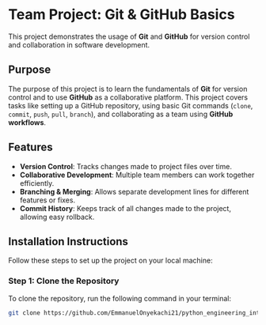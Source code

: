 # Team Project: Git & GitHub Basics

This project demonstrates the usage of **Git** and **GitHub** for version control and collaboration in software development.

## Purpose

The purpose of this project is to learn the fundamentals of **Git** for version control and to use **GitHub** as a collaborative platform. This project covers tasks like setting up a GitHub repository, using basic Git commands (`clone`, `commit`, `push`, `pull`, `branch`), and collaborating as a team using **GitHub workflows**.

## Features

- **Version Control**: Tracks changes made to project files over time.
- **Collaborative Development**: Multiple team members can work together efficiently.
- **Branching & Merging**: Allows separate development lines for different features or fixes.
- **Commit History**: Keeps track of all changes made to the project, allowing easy rollback.

## Installation Instructions

Follow these steps to set up the project on your local machine:

### Step 1: Clone the Repository
To clone the repository, run the following command in your terminal:
```bash
git clone https://github.com/EmmanuelOnyekachi21/python_engineering_internship.git
